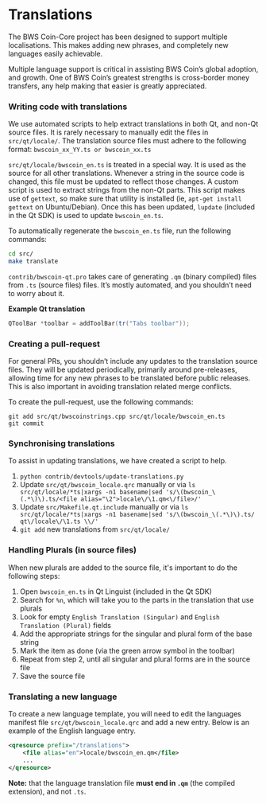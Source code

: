 Translations
============

The BWS Coin-Core project has been designed to support multiple localisations. This makes adding new phrases, and completely new languages easily achievable.

Multiple language support is critical in assisting BWS Coin’s global adoption, and growth. One of BWS Coin’s greatest strengths is cross-border money transfers, any help making that easier is greatly appreciated.

### Writing code with translations
We use automated scripts to help extract translations in both Qt, and non-Qt source files. It is rarely necessary to manually edit the files in `src/qt/locale/`. The translation source files must adhere to the following format:
`bwscoin_xx_YY.ts or bwscoin_xx.ts`

`src/qt/locale/bwscoin_en.ts` is treated in a special way. It is used as the source for all other translations. Whenever a string in the source code is changed, this file must be updated to reflect those changes. A custom script is used to extract strings from the non-Qt parts. This script makes use of `gettext`, so make sure that utility is installed (ie, `apt-get install gettext` on Ubuntu/Debian). Once this has been updated, `lupdate` (included in the Qt SDK) is used to update `bwscoin_en.ts`.

To automatically regenerate the `bwscoin_en.ts` file, run the following commands:
```sh
cd src/
make translate
```

`contrib/bwscoin-qt.pro` takes care of generating `.qm` (binary compiled) files from `.ts` (source files) files. It’s mostly automated, and you shouldn’t need to worry about it.

**Example Qt translation**
```cpp
QToolBar *toolbar = addToolBar(tr("Tabs toolbar"));
```

### Creating a pull-request
For general PRs, you shouldn’t include any updates to the translation source files. They will be updated periodically, primarily around pre-releases, allowing time for any new phrases to be translated before public releases. This is also important in avoiding translation related merge conflicts.

To create the pull-request, use the following commands:
```
git add src/qt/bwscoinstrings.cpp src/qt/locale/bwscoin_en.ts
git commit
```

### Synchronising translations
To assist in updating translations, we have created a script to help.

1. `python contrib/devtools/update-translations.py`
2. Update `src/qt/bwscoin_locale.qrc` manually or via
   `ls src/qt/locale/*ts|xargs -n1 basename|sed 's/\(bwscoin_\(.*\)\).ts/<file alias="\2">locale\/\1.qm<\/file>/'`
3. Update `src/Makefile.qt.include` manually or via
   `ls src/qt/locale/*ts|xargs -n1 basename|sed 's/\(bwscoin_\(.*\)\).ts/  qt\/locale\/\1.ts \\/'`
4. `git add` new translations from `src/qt/locale/`

### Handling Plurals (in source files)
When new plurals are added to the source file, it's important to do the following steps:

1. Open `bwscoin_en.ts` in Qt Linguist (included in the Qt SDK)
2. Search for `%n`, which will take you to the parts in the translation that use plurals
3. Look for empty `English Translation (Singular)` and `English Translation (Plural)` fields
4. Add the appropriate strings for the singular and plural form of the base string
5. Mark the item as done (via the green arrow symbol in the toolbar)
6. Repeat from step 2, until all singular and plural forms are in the source file
7. Save the source file

### Translating a new language
To create a new language template, you will need to edit the languages manifest file `src/qt/bwscoin_locale.qrc` and add a new entry. Below is an example of the English language entry.

```xml
<qresource prefix="/translations">
    <file alias="en">locale/bwscoin_en.qm</file>
    ...
</qresource>
```

**Note:** that the language translation file **must end in `.qm`** (the compiled extension), and not `.ts`.
